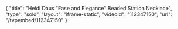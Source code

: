 {
    "title": "Heidi Daus \"Ease and Elegance\" Beaded Station Necklace",
    "type": "solo",
    "layout": "iframe-static",
    "videoId": "112347150",
    "url": "\/tvpembed\/112347150"
}